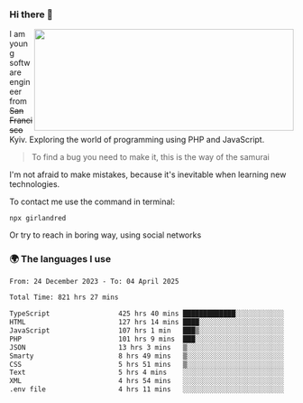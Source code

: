 ### Hi there 👋  

<img align='right' src="https://github-readme-stats.vercel.app/api?username=girlandred&count_private=true&show_icons=true&include_all_commits=true&hide_rank=true&hide_title=true&theme=buefy&card_width=300" width=460 height=180>


I am young software engineer from ~~San Francisco~~ Kyiv. Exploring the world of programming using PHP and JavaScript.


> To find a bug you need to make it, this is the way of the samurai



I'm not afraid to make mistakes, because it's inevitable when learning new technologies.

To contact me use the command in terminal:

```
npx girlandred
```

Or try to reach in boring way, using social networks


### 🌍 The languages I use

<!--START_SECTION:waka-->

```txt
From: 24 December 2023 - To: 04 April 2025

Total Time: 821 hrs 27 mins

TypeScript                 425 hrs 40 mins █████████████░░░░░░░░░░░░   51.81 %
HTML                       127 hrs 14 mins ████░░░░░░░░░░░░░░░░░░░░░   15.49 %
JavaScript                 107 hrs 1 min   ███▒░░░░░░░░░░░░░░░░░░░░░   13.03 %
PHP                        101 hrs 9 mins  ███░░░░░░░░░░░░░░░░░░░░░░   12.31 %
JSON                       13 hrs 3 mins   ▒░░░░░░░░░░░░░░░░░░░░░░░░   01.59 %
Smarty                     8 hrs 49 mins   ▒░░░░░░░░░░░░░░░░░░░░░░░░   01.07 %
CSS                        5 hrs 51 mins   ▒░░░░░░░░░░░░░░░░░░░░░░░░   00.71 %
Text                       5 hrs 4 mins    ░░░░░░░░░░░░░░░░░░░░░░░░░   00.62 %
XML                        4 hrs 54 mins   ░░░░░░░░░░░░░░░░░░░░░░░░░   00.60 %
.env file                  4 hrs 11 mins   ░░░░░░░░░░░░░░░░░░░░░░░░░   00.51 %
```

<!--END_SECTION:waka-->
